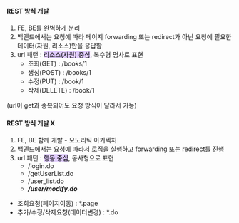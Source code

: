 #### REST 방식 개발
1. FE, BE를 완벽하게 분리
2. 백엔드에서는 요청에 따라 페이지 forwarding 또는 redirect가 아닌 요청에 필요한 데이터(자원, 리소스)만을 응답함
3. url 패턴 : <mark style="background: #D2B3FFA6;">리소스(자원) 중심</mark>, 복수형 명사로 표현
	- 조회(GET)     : /books/1
	- 생성(POST)   : /books/1 
	- 수정(PUT)      : /book/1
	- 삭제(DELETE) : /book/1  
	
(url이 get과 중복되어도 요청 방식이 달라서 가능)
#### REST 방식 개발 X
1. FE, BE 함께 개발 - 모노리틱 아키텍처
2. 백엔드에서는 요청에 따라서 로직을 실행하고 forwarding 또는 redirect를 진행
3. url 패턴 : <mark style="background: #D2B3FFA6;">행동 중심</mark>, 동사형으로 표현
	- /login.do
	- /getUserList.do
	- /user_list.do
	- ***/user/modify.do*** 

- 조회요청(페이지이동) : \*.page
- 추가/수정/삭제요청(데이터변경) : \*.do